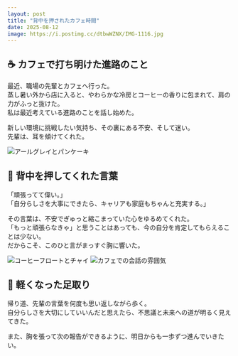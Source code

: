 ```yaml
---
layout: post
title: "背中を押されたカフェ時間"
date: 2025-08-12
image: https://i.postimg.cc/dtbwWZNX/IMG-1116.jpg
---
```


## ☕ カフェで打ち明けた進路のこと

最近、職場の先輩とカフェへ行った。  
蒸し暑い外から店に入ると、やわらかな冷房とコーヒーの香りに包まれて、肩の力がふっと抜けた。  
私は最近考えている進路のことを話し始めた。

新しい環境に挑戦したい気持ち、その裏にある不安、そして迷い。  
先輩は、耳を傾けてくれた。

![アールグレイとパンケーキ](https://i.postimg.cc/dtbwWZNX/IMG-1116.jpg)

## 💬 背中を押してくれた言葉

「頑張ってて偉い。」  
「自分らしさを大事にできたら、キャリアも家庭もちゃんと充実する。」

その言葉は、不安でぎゅっと縮こまっていた心をゆるめてくれた。  
「もっと頑張らなきゃ」と思うことはあっても、今の自分を肯定してもらえることは少ない。  
だからこそ、このひと言がまっすぐ胸に響いた。

![コーヒーフロートとチャイ](https://i.postimg.cc/cHxsRqkL/IMG-1125.jpg)
![カフェでの会話の雰囲気](https://i.postimg.cc/t4Fy8RLg/IMG-1124.jpg)

## 🌙 軽くなった足取り

帰り道、先輩の言葉を何度も思い返しながら歩く。  
自分らしさを大切にしていいんだと思えたら、不思議と未来への道が明るく見えてきた。

また、胸を張って次の報告ができるように、明日からも一歩ずつ進んでいきたい。
